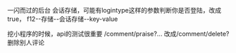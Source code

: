 一闪而过的后台
会话存储，可能有logintype这样的参数判断你是否登陆，改成true，
f12--存储--会话存储--key-value

挖小程序的时候，api的测试很重要
/comment/praise?...
改成/comment/delete?
删除别人评论